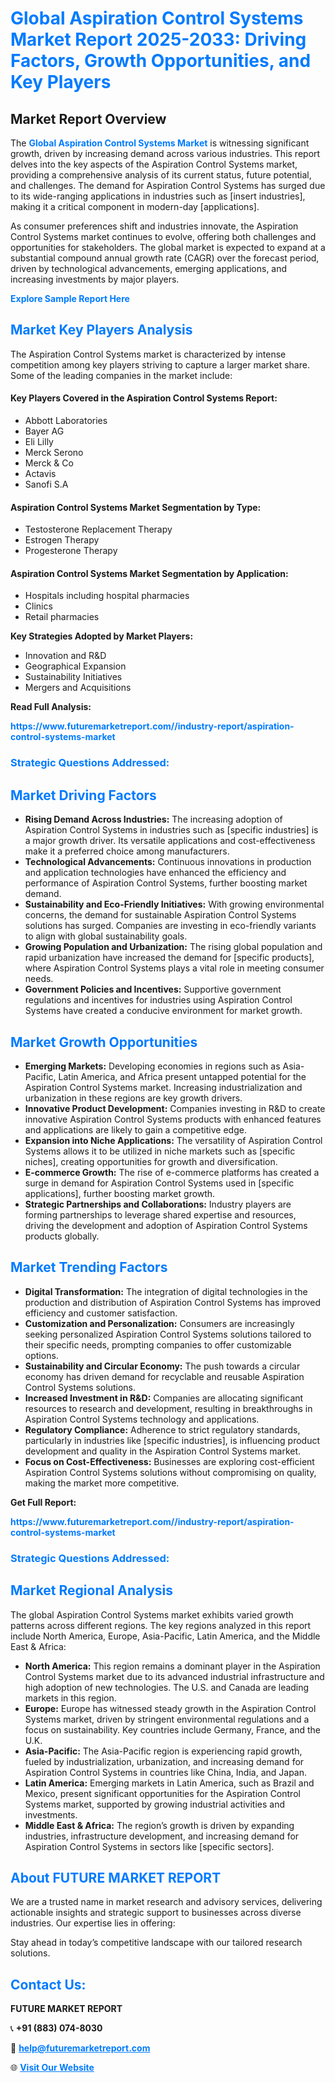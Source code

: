 <h1 style="color: #007BFF;">Global Aspiration Control Systems Market Report 2025-2033: Driving Factors, Growth Opportunities, and Key Players</h1>

<section id="overview">
<h2>Market Report Overview</h2>
<p>The <a href="https://www.futuremarketreport.com//industry-report/aspiration-control-systems-market" style="color: #007BFF; text-decoration: none;"><strong>Global Aspiration Control Systems Market</strong></a> is witnessing significant growth, driven by increasing demand across various industries. This report delves into the key aspects of the Aspiration Control Systems market, providing a comprehensive analysis of its current status, future potential, and challenges. The demand for Aspiration Control Systems has surged due to its wide-ranging applications in industries such as [insert industries], making it a critical component in modern-day [applications].</p>
<p>As consumer preferences shift and industries innovate, the Aspiration Control Systems market continues to evolve, offering both challenges and opportunities for stakeholders. The global market is expected to expand at a substantial compound annual growth rate (CAGR) over the forecast period, driven by technological advancements, emerging applications, and increasing investments by major players.</p>
</section>

<section id="overview">
<p><a href="https://www.futuremarketreport.com//request-sample/reportId=47367" style="color: #007BFF; text-decoration: none;"><strong>Explore Sample Report Here</strong></a></p>
</section>

<section id="key-players">
<h2 style="color: #007BFF;">Market Key Players Analysis</h2>
<p>The Aspiration Control Systems market is characterized by intense competition among key players striving to capture a larger market share. Some of the leading companies in the market include:</p>
<h4>Key Players Covered in the Aspiration Control Systems Report:</h4>
<ul><li>Abbott Laboratories</li><li>Bayer AG</li><li>Eli Lilly</li><li>Merck Serono</li><li>Merck &amp; Co</li><li>Actavis</li><li>Sanofi S.A</li></ul>
<h4>Aspiration Control Systems Market Segmentation by Type:</h4>
<ul><li>Testosterone Replacement Therapy</li><li>Estrogen Therapy</li><li>Progesterone Therapy</li></ul>

<h4>Aspiration Control Systems Market Segmentation by Application:</h4>
<ul><li>Hospitals including hospital pharmacies</li><li>Clinics</li><li>Retail pharmacies</li></ul>
<p><strong>Key Strategies Adopted by Market Players:</strong></p>
<ul>
<li>Innovation and R&D</li>
<li>Geographical Expansion</li>
<li>Sustainability Initiatives</li>
<li>Mergers and Acquisitions</li>
</ul>
</section>

<section>
<p><strong>Read Full Analysis: </strong></p><a href="https://www.futuremarketreport.com//industry-report/aspiration-control-systems-market" style="color: #007BFF; text-decoration: none;"><strong>https://www.futuremarketreport.com//industry-report/aspiration-control-systems-market</strong></a>
<h3 style="color: #007BFF;">Strategic Questions Addressed:</h3>
</section>

<section id="driving-factors">
<h2 style="color: #007BFF;">Market Driving Factors</h2>
<ul>
<li><strong>Rising Demand Across Industries:</strong> The increasing adoption of Aspiration Control Systems in industries such as [specific industries] is a major growth driver. Its versatile applications and cost-effectiveness make it a preferred choice among manufacturers.</li>
<li><strong>Technological Advancements:</strong> Continuous innovations in production and application technologies have enhanced the efficiency and performance of Aspiration Control Systems, further boosting market demand.</li>
<li><strong>Sustainability and Eco-Friendly Initiatives:</strong> With growing environmental concerns, the demand for sustainable Aspiration Control Systems solutions has surged. Companies are investing in eco-friendly variants to align with global sustainability goals.</li>
<li><strong>Growing Population and Urbanization:</strong> The rising global population and rapid urbanization have increased the demand for [specific products], where Aspiration Control Systems plays a vital role in meeting consumer needs.</li>
<li><strong>Government Policies and Incentives:</strong> Supportive government regulations and incentives for industries using Aspiration Control Systems have created a conducive environment for market growth.</li>
</ul>
</section>

<section id="growth-opportunities">
<h2 style="color: #007BFF;">Market Growth Opportunities</h2>
<ul>
<li><strong>Emerging Markets:</strong> Developing economies in regions such as Asia-Pacific, Latin America, and Africa present untapped potential for the Aspiration Control Systems market. Increasing industrialization and urbanization in these regions are key growth drivers.</li>
<li><strong>Innovative Product Development:</strong> Companies investing in R&D to create innovative Aspiration Control Systems products with enhanced features and applications are likely to gain a competitive edge.</li>
<li><strong>Expansion into Niche Applications:</strong> The versatility of Aspiration Control Systems allows it to be utilized in niche markets such as [specific niches], creating opportunities for growth and diversification.</li>
<li><strong>E-commerce Growth:</strong> The rise of e-commerce platforms has created a surge in demand for Aspiration Control Systems used in [specific applications], further boosting market growth.</li>
<li><strong>Strategic Partnerships and Collaborations:</strong> Industry players are forming partnerships to leverage shared expertise and resources, driving the development and adoption of Aspiration Control Systems products globally.</li>
</ul>
</section>

<section id="trending-factors">
<h2 style="color: #007BFF;">Market Trending Factors</h2>
<ul>
<li><strong>Digital Transformation:</strong> The integration of digital technologies in the production and distribution of Aspiration Control Systems has improved efficiency and customer satisfaction.</li>
<li><strong>Customization and Personalization:</strong> Consumers are increasingly seeking personalized Aspiration Control Systems solutions tailored to their specific needs, prompting companies to offer customizable options.</li>
<li><strong>Sustainability and Circular Economy:</strong> The push towards a circular economy has driven demand for recyclable and reusable Aspiration Control Systems solutions.</li>
<li><strong>Increased Investment in R&D:</strong> Companies are allocating significant resources to research and development, resulting in breakthroughs in Aspiration Control Systems technology and applications.</li>
<li><strong>Regulatory Compliance:</strong> Adherence to strict regulatory standards, particularly in industries like [specific industries], is influencing product development and quality in the Aspiration Control Systems market.</li>
<li><strong>Focus on Cost-Effectiveness:</strong> Businesses are exploring cost-efficient Aspiration Control Systems solutions without compromising on quality, making the market more competitive.</li>
</ul>
</section>

<section>
<p><strong>Get Full Report: </strong></p><a href="https://www.futuremarketreport.com//industry-report/aspiration-control-systems-market" style="color: #007BFF; text-decoration: none;"><strong>https://www.futuremarketreport.com//industry-report/aspiration-control-systems-market</strong></a>
<h3 style="color: #007BFF;">Strategic Questions Addressed:</h3>
</section>


<section id="regional-analysis">
<h2 style="color: #007BFF;">Market Regional Analysis</h2>
<p>The global Aspiration Control Systems market exhibits varied growth patterns across different regions. The key regions analyzed in this report include North America, Europe, Asia-Pacific, Latin America, and the Middle East & Africa:</p>
<ul>
<li><strong>North America:</strong> This region remains a dominant player in the Aspiration Control Systems market due to its advanced industrial infrastructure and high adoption of new technologies. The U.S. and Canada are leading markets in this region.</li>
<li><strong>Europe:</strong> Europe has witnessed steady growth in the Aspiration Control Systems market, driven by stringent environmental regulations and a focus on sustainability. Key countries include Germany, France, and the U.K.</li>
<li><strong>Asia-Pacific:</strong> The Asia-Pacific region is experiencing rapid growth, fueled by industrialization, urbanization, and increasing demand for Aspiration Control Systems in countries like China, India, and Japan.</li>
<li><strong>Latin America:</strong> Emerging markets in Latin America, such as Brazil and Mexico, present significant opportunities for the Aspiration Control Systems market, supported by growing industrial activities and investments.</li>
<li><strong>Middle East & Africa:</strong> The region’s growth is driven by expanding industries, infrastructure development, and increasing demand for Aspiration Control Systems in sectors like [specific sectors].</li>
</ul>
</section>

<footer>
<h2 style="color: #007BFF;">About FUTURE MARKET REPORT</h2>
<p>We are a trusted name in market research and advisory services, delivering actionable insights and strategic support to businesses across diverse industries. Our expertise lies in offering:</p>

<p>Stay ahead in today’s competitive landscape with our tailored research solutions.</p>

<h2 style="color: #007BFF;">Contact Us:</h2>
<p><strong>FUTURE MARKET REPORT</strong></p>
<p>📞 <strong>+91 (883) 074-8030</strong></p>
<p>📧 <strong><a href="mailto:help@futuremarketreport.com" style="color: #007BFF;">help@futuremarketreport.com</a></strong></p>
<p>🌐 <strong><a href="https://www.futuremarketreport.com/" style="color: #007BFF;">Visit Our Website</a></strong></p>
</footer>